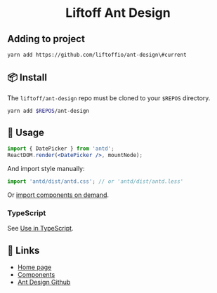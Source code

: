 <h1 align="center">Liftoff Ant Design</h1>

## Adding to project

```sh
yarn add https://github.com/liftoffio/ant-design\#current

```

## 📦 Install

The `liftoff/ant-design` repo must be cloned to your `$REPOS` directory.

```bash
yarn add $REPOS/ant-design
```

## 🔨 Usage

```jsx
import { DatePicker } from 'antd';
ReactDOM.render(<DatePicker />, mountNode);
```

And import style manually:

```jsx
import 'antd/dist/antd.css'; // or 'antd/dist/antd.less'
```

Or [import components on demand](https://ant.design/docs/react/getting-started#Import-on-Demand).

### TypeScript

See [Use in TypeScript](https://ant.design/docs/react/use-in-typescript).

## 🔗 Links

- [Home page](http://ant.design/)
- [Components](http://ant.design/docs/react/introduce)
- [Ant Design Github](https://github.com/ant-design/ant-design)
